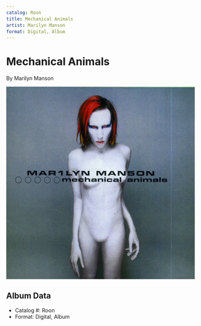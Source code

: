 ```yaml
---
catalog: Roon
title: Mechanical Animals
artist: Marilyn Manson
format: Digital, Album
---
```


# Mechanical Animals

By Marilyn Manson

![](../../assets/albumcovers/Marilyn_Manson-Mechanical_Animals.png)

## Album Data

- Catalog #: Roon
- Format: Digital, Album

